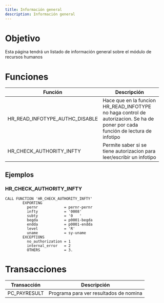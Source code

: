```yaml
---
title: Información general
description: Información general
---
```


# Objetivo

Esta página tendrá un listado de información general sobre el módulo de recursos humanos

# Funciones

Función | Descripción
--------|--------
HR_READ_INFOTYPE_AUTHC_DISABLE | Hace que en la funcion HR_READ_INFOTYPE no haga control de autorizacion. Se ha de poner por cada función de lectura de infotipo
HR_CHECK_AUTHORITY_INFTY | Permite saber si se tiene autorizacion para leer/escribir un infotipo

## Ejemplos

### HR_CHECK_AUTHORITY_INFTY

```tpl
CALL FUNCTION 'HR_CHECK_AUTHORITY_INFTY' 
        EXPORTING 
          pernr            = pernr-pernr 
          infty            = '0008' 
          subty            = '0   ' 
          begda            = p0001-begda 
          endda            = p0001-endda 
          level            = 'R' 
          uname            = sy-uname 
        EXCEPTIONS 
          no_authorization = 1 
          internal_error   = 2 
          OTHERS           = 3. 
```


# Transacciones

Transacción | Descripción
--------|--------
PC_PAYRESULT | Programa para ver resultados de nomina
